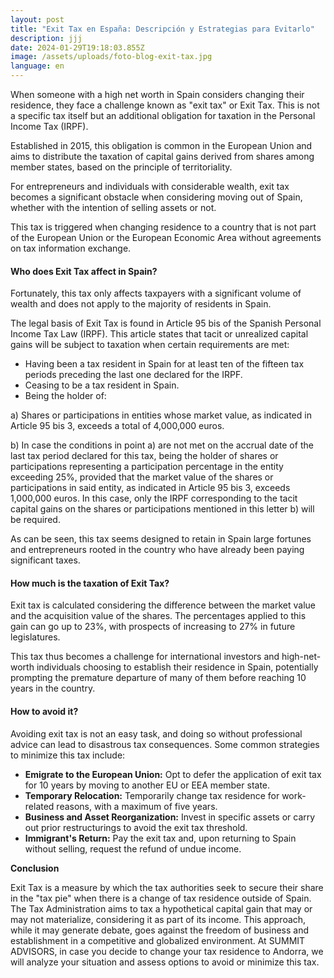 ```yaml
---
layout: post
title: "Exit Tax en España: Descripción y Estrategias para Evitarlo"
description: jjj
date: 2024-01-29T19:18:03.855Z
image: /assets/uploads/foto-blog-exit-tax.jpg
language: en
---
```

When someone with a high net worth in Spain considers changing their residence, they face a challenge known as "exit tax" or Exit Tax. This is not a specific tax itself but an additional obligation for taxation in the Personal Income Tax (IRPF).

Established in 2015, this obligation is common in the European Union and aims to distribute the taxation of capital gains derived from shares among member states, based on the principle of territoriality.

For entrepreneurs and individuals with considerable wealth, exit tax becomes a significant obstacle when considering moving out of Spain, whether with the intention of selling assets or not.

This tax is triggered when changing residence to a country that is not part of the European Union or the European Economic Area without agreements on tax information exchange.

#### Who does Exit Tax affect in Spain?

Fortunately, this tax only affects taxpayers with a significant volume of wealth and does not apply to the majority of residents in Spain.

The legal basis of Exit Tax is found in Article 95 bis of the Spanish Personal Income Tax Law (IRPF). This article states that tacit or unrealized capital gains will be subject to taxation when certain requirements are met:

* Having been a tax resident in Spain for at least ten of the fifteen tax periods preceding the last one declared for the IRPF.
* Ceasing to be a tax resident in Spain.
* Being the holder of:

a) Shares or participations in entities whose market value, as indicated in Article 95 bis 3, exceeds a total of 4,000,000 euros.

b) In case the conditions in point a) are not met on the accrual date of the last tax period declared for this tax, being the holder of shares or participations representing a participation percentage in the entity exceeding 25%, provided that the market value of the shares or participations in said entity, as indicated in Article 95 bis 3, exceeds 1,000,000 euros. In this case, only the IRPF corresponding to the tacit capital gains on the shares or participations mentioned in this letter b) will be required.

As can be seen, this tax seems designed to retain in Spain large fortunes and entrepreneurs rooted in the country who have already been paying significant taxes.

#### How much is the taxation of Exit Tax?

Exit tax is calculated considering the difference between the market value and the acquisition value of the shares. The percentages applied to this gain can go up to 23%, with prospects of increasing to 27% in future legislatures.

This tax thus becomes a challenge for international investors and high-net-worth individuals choosing to establish their residence in Spain, potentially prompting the premature departure of many of them before reaching 10 years in the country.

#### How to avoid it?

Avoiding exit tax is not an easy task, and doing so without professional advice can lead to disastrous tax consequences. Some common strategies to minimize this tax include:

* **Emigrate to the European Union:** Opt to defer the application of exit tax for 10 years by moving to another EU or EEA member state.
* **Temporary Relocation:** Temporarily change tax residence for work-related reasons, with a maximum of five years.
* **Business and Asset Reorganization:** Invest in specific assets or carry out prior restructurings to avoid the exit tax threshold.
* **Immigrant's Return:** Pay the exit tax and, upon returning to Spain without selling, request the refund of undue income.

**Conclusion**

Exit Tax is a measure by which the tax authorities seek to secure their share in the "tax pie" when there is a change of tax residence outside of Spain. The Tax Administration aims to tax a hypothetical capital gain that may or may not materialize, considering it as part of its income. This approach, while it may generate debate, goes against the freedom of business and establishment in a competitive and globalized environment. At SUMMIT ADVISORS, in case you decide to change your tax residence to Andorra, we will analyze your situation and assess options to avoid or minimize this tax.